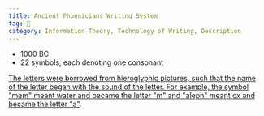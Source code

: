 ```yaml
---
title: Ancient Phoenicians Writing System
tag: 🌱 
category: Information Theory, Technology of Writing, Description
---
```


- 1000 BC
- 22 symbols, each denoting one consonant

[The letters were borrowed from hieroglyphic pictures, such that the name of the letter began with the sound of the letter. For example, the symbol "mem" meant water and became the letter "m" and "aleph" meant ox and became the letter "a"](https://www.khanacademy.org/computing/computer-science/informationtheory/info-theory/v/history-of-the-alphabet-language-of-coins-3-9).